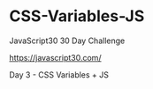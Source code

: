 # CSS-Variables-JS

JavaScript30 30 Day Challenge

https://javascript30.com/

Day 3 - CSS Variables + JS